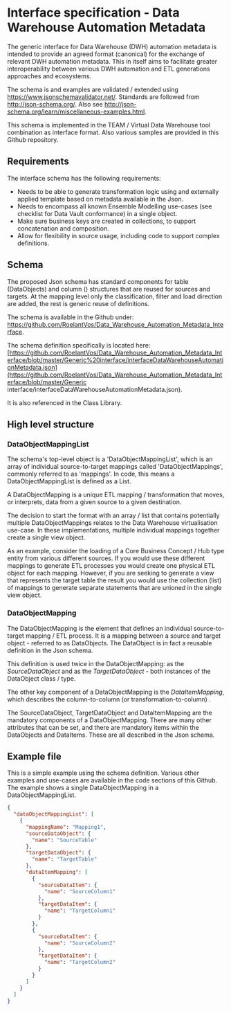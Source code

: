 # Interface specification - Data Warehouse Automation Metadata

The generic interface for Data Warehouse (DWH) automation metadata is intended to provide an agreed format (canonical) for the exchange of relevant DWH automation metadata. This in itself aims to facilitate greater interoperability between various DWH automation and ETL generations approaches and ecosystems.

The schema is and examples are validated / extended using <https://www.jsonschemavalidator.net/>. Standards are followed from http://json-schema.org/.  Also see http://json-schema.org/learn/miscellaneous-examples.html.

This schema is implemented in the TEAM / Virtual Data Warehouse tool combination as interface format. Also various samples are provided in this Github repository.

## Requirements

The interface schema has the following requirements:

- Needs to be able to generate transformation logic using and externally applied template based on metadata available in the Json.
- Needs to encompass all known Ensemble Modelling use-cases (see checklist for Data Vault conformance) in a single object.
- Make sure business keys are created in collections, to support concatenation and composition.
- Allow for flexibility in source usage, including code to support complex definitions.

## **Schema**

The proposed Json schema has standard components for table (DataObjects) and column () structures that are reused for sources and targets. At the mapping level only the classification, filter and load direction are added, the rest is generic reuse of definitions.

The schema is available in the Github under:  https://github.com/RoelantVos/Data_Warehouse_Automation_Metadata_Interface.

The schema definition specifically is located here: [https://github.com/RoelantVos/Data_Warehouse_Automation_Metadata_Interface/blob/master/Generic%20interface/interfaceDataWarehouseAutomationMetadata.json](https://github.com/RoelantVos/Data_Warehouse_Automation_Metadata_Interface/blob/master/Generic interface/interfaceDataWarehouseAutomationMetadata.json). 

It is also referenced in the Class Library.

## High level structure

### DataObjectMappingList

The schema's top-level object is a 'DataObjectMappingList', which is an array of individual source-to-target mappings called 'DataObjectMappings', commonly referred to as 'mappings'. In code, this means a DataObjectMappingList is defined as a List<DataObjectMapping>. 

A DataObjectMapping is a unique ETL mapping / transformation that moves, or interprets, data from a given source to a given destination. 

The decision to start the format with an array / list that contains potentially multiple DataObjectMappings relates to the Data Warehouse virtualisation use-case. In these implementations, multiple individual mappings together create a single view object. 

As an example, consider the loading of a Core Business Concept / Hub type entity from various different sources. If you would use these different mappings to generate ETL processes you would create one physical ETL object for each mapping. However, if you are seeking to generate a view that represents the target table the result you would use the collection (list) of mappings to generate separate statements that are unioned in the single view object.

### DataObjectMapping

The DataObjectMapping is the element that defines an individual source-to-target mapping / ETL process. It is a mapping between a source and target object - referred to as DataObjects. The DataObject is in fact a reusable definition in the Json schema. 

This definition is used twice in the DataObjectMapping: as the *SourceDataObject* and as the *TargetDataObject* - both instances of the DataObject class / type.

The other key component of a DataObjectMapping is the *DataItemMapping*, which describes the column-to-column (or transformation-to-column) .

The SourceDataObject, TargetDataObject and DataItemMapping are the mandatory components of a DataObjectMapping. There are many other attributes that can be set, and there are mandatory items within the DataObjects and DataItems. These are all described in the Json schema.

## Example file

This is a simple example using the schema definition. Various other examples and use-cases are available in the code sections of this Github. The example shows a single DataObjectMapping in a DataObjectMappingList.

```json
{
  "dataObjectMappingList": [
    {
      "mappingName": "Mapping1",
      "sourceDataObject": {
        "name": "SourceTable"
      },
      "targetDataObject": {
        "name": "TargetTable"
      },
      "dataItemMapping": [
        {
          "sourceDataItem": {
            "name": "SourceColumn1"
          },
          "targetDataItem": {
            "name": "TargetColumn1"
          }
        },
        {
          "sourceDataItem": {
            "name": "SourceColumn2"
          },
          "targetDataItem": {
            "name": "TargetColumn2"
          }
        }
      ]
    }
  ]
}
```


